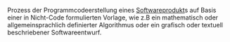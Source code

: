 Prozess der Programmcodeerstellung eines [Softwareprodukt](Softwareprodukt.md)s auf Basis einer in Nicht-Code formulierten Vorlage, wie z.B ein mathematisch oder allgemeinsprachlich definierter Algorithmus oder ein grafisch oder textuell beschriebener Softwareentwurf.